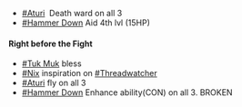 *   [#Aturi](https://dnd.bkconnor.com/tools/world/world.php?id=4175)  Death ward on all 3
*   [#Hammer Down](https://dnd.bkconnor.com/tools/world/world.php?id=4172) Aid 4th lvl (15HP)

#### Right before the Fight

*   [#Tuk Muk](https://dnd.bkconnor.com/tools/world/world.php?id=4171) bless
*   [#Nix](https://dnd.bkconnor.com/tools/world/world.php?id=4170) inspiration on [#Threadwatcher](https://dnd.bkconnor.com/tools/world/world.php?id=4383) 
*   [#Aturi](https://dnd.bkconnor.com/tools/world/world.php?id=4175) fly on all 3
*   [#Hammer Down](https://dnd.bkconnor.com/tools/world/world.php?id=4172) Enhance ability(CON) on all 3. BROKEN